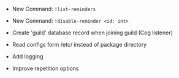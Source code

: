 * New Command: `!list-reminders`
* New Command: `!disable-reminder <id: int>`

* Create 'guild' database record when joining guild (Cog listener)
* Read configs form /etc/ instead of package directory
* Add logging
* Improve repetition options